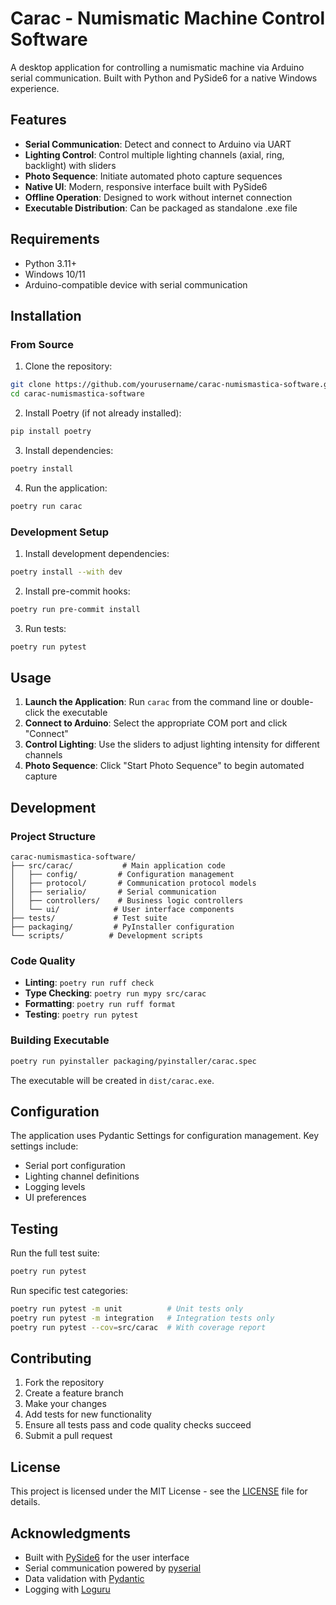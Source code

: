 # Carac - Numismatic Machine Control Software

A desktop application for controlling a numismatic machine via Arduino serial communication. Built with Python and PySide6 for a native Windows experience.

## Features

- **Serial Communication**: Detect and connect to Arduino via UART
- **Lighting Control**: Control multiple lighting channels (axial, ring, backlight) with sliders
- **Photo Sequence**: Initiate automated photo capture sequences
- **Native UI**: Modern, responsive interface built with PySide6
- **Offline Operation**: Designed to work without internet connection
- **Executable Distribution**: Can be packaged as standalone .exe file

## Requirements

- Python 3.11+
- Windows 10/11
- Arduino-compatible device with serial communication

## Installation

### From Source

1. Clone the repository:
```bash
git clone https://github.com/yourusername/carac-numismastica-software.git
cd carac-numismastica-software
```

2. Install Poetry (if not already installed):
```bash
pip install poetry
```

3. Install dependencies:
```bash
poetry install
```

4. Run the application:
```bash
poetry run carac
```

### Development Setup

1. Install development dependencies:
```bash
poetry install --with dev
```

2. Install pre-commit hooks:
```bash
poetry run pre-commit install
```

3. Run tests:
```bash
poetry run pytest
```

## Usage

1. **Launch the Application**: Run `carac` from the command line or double-click the executable
2. **Connect to Arduino**: Select the appropriate COM port and click "Connect"
3. **Control Lighting**: Use the sliders to adjust lighting intensity for different channels
4. **Photo Sequence**: Click "Start Photo Sequence" to begin automated capture

## Development

### Project Structure

```
carac-numismastica-software/
├── src/carac/           # Main application code
│   ├── config/         # Configuration management
│   ├── protocol/       # Communication protocol models
│   ├── serialio/       # Serial communication
│   ├── controllers/    # Business logic controllers
│   └── ui/            # User interface components
├── tests/             # Test suite
├── packaging/         # PyInstaller configuration
└── scripts/          # Development scripts
```

### Code Quality

- **Linting**: `poetry run ruff check`
- **Type Checking**: `poetry run mypy src/carac`
- **Formatting**: `poetry run ruff format`
- **Testing**: `poetry run pytest`

### Building Executable

```bash
poetry run pyinstaller packaging/pyinstaller/carac.spec
```

The executable will be created in `dist/carac.exe`.

## Configuration

The application uses Pydantic Settings for configuration management. Key settings include:

- Serial port configuration
- Lighting channel definitions
- Logging levels
- UI preferences

## Testing

Run the full test suite:

```bash
poetry run pytest
```

Run specific test categories:

```bash
poetry run pytest -m unit          # Unit tests only
poetry run pytest -m integration   # Integration tests only
poetry run pytest --cov=src/carac  # With coverage report
```

## Contributing

1. Fork the repository
2. Create a feature branch
3. Make your changes
4. Add tests for new functionality
5. Ensure all tests pass and code quality checks succeed
6. Submit a pull request

## License

This project is licensed under the MIT License - see the [LICENSE](LICENSE) file for details.

## Acknowledgments

- Built with [PySide6](https://doc.qt.io/qtforpython/) for the user interface
- Serial communication powered by [pyserial](https://pyserial.readthedocs.io/)
- Data validation with [Pydantic](https://pydantic-docs.helpmanual.io/)
- Logging with [Loguru](https://loguru.readthedocs.io/)
